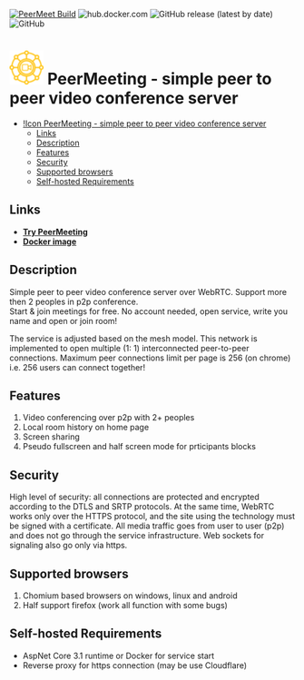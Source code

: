 [![PeerMeet Build](https://github.com/AMEST/PeerMeeting/actions/workflows/main.yml/badge.svg)](https://github.com/AMEST/PeerMeeting/actions/workflows/main.yml)
![hub.docker.com](https://img.shields.io/docker/pulls/eluki/peer-meeting.svg)
![GitHub release (latest by date)](https://img.shields.io/github/v/release/amest/PeerMeeting)
![GitHub](https://img.shields.io/github/license/amest/PeerMeeting)
# ![Icon](https://github.com/AMEST/PeerMeeting/raw/master/PeerMeeting.Host/ClientApp/public/img/icons/apple-touch-icon-60x60.png) PeerMeeting - simple peer to peer video conference server

- [!Icon PeerMeeting - simple peer to peer video conference server](#-peermeeting---simple-peer-to-peer-video-conference-server)
  - [Links](#links)
  - [Description](#description)
  - [Features](#features)
  - [Security](#security)
  - [Supported browsers](#supported-browsers)
  - [Self-hosted Requirements](#self-hosted-requirements)

## Links
* **[Try PeerMeeting](https://peer-meeting.nb-47-dev.tk)**  
* **[Docker image](https://hub.docker.com/r/eluki/peer-meeting)**

## Description
Simple peer to peer video conference server over WebRTC. Support more then 2 peoples in p2p conference.   
Start & join meetings for free. No account needed, open service, write you name and open or join room!  

The service is adjusted based on the mesh model. This network is implemented to open multiple (1: 1) interconnected peer-to-peer connections. Maximum peer connections limit per page is 256 (on chrome) i.e. 256 users can connect together!

## Features
1. Video conferencing over p2p with 2+ peoples
2. Local room history on home page
3. Screen sharing
4. Pseudo fullscreen and half screen mode for prticipants blocks

## Security 
High level of security: all connections are protected and encrypted according to the DTLS and SRTP protocols. At the same time, WebRTC works only over the HTTPS protocol, and the site using the technology must be signed with a certificate.
All media traffic goes from user to user (p2p) and does not go through the service infrastructure.
Web sockets for signaling also go only via https.

## Supported browsers
1. Chomium based browsers on windows, linux and android
2. Half support firefox (work all function with some bugs)

## Self-hosted Requirements
* AspNet Core 3.1 runtime or Docker for service start
* Reverse proxy for https connection (may be use Cloudflare)
